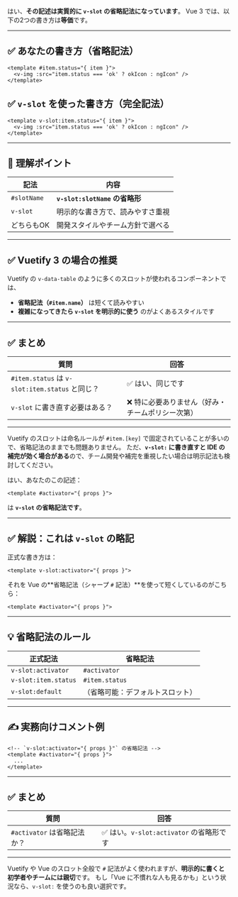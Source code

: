 はい、**その記述は実質的に `v-slot` の省略記法になっています**。
Vue 3 では、以下の2つの書き方は**等価**です。

---

## ✅ あなたの書き方（**省略記法**）

```vue
<template #item.status="{ item }">
  <v-img :src="item.status === 'ok' ? okIcon : ngIcon" />
</template>
```

## ✅ `v-slot` を使った書き方（**完全記法**）

```vue
<template v-slot:item.status="{ item }">
  <v-img :src="item.status === 'ok' ? okIcon : ngIcon" />
</template>
```

---

## 🧠 理解ポイント

| 記法          | 内容                         |
| ----------- | -------------------------- |
| `#slotName` | **`v-slot:slotName` の省略形** |
| `v-slot`    | 明示的な書き方で、読みやすさ重視           |
| どちらもOK      | 開発スタイルやチーム方針で選べる           |

---

## ✅ Vuetify 3 の場合の推奨

Vuetify の `v-data-table` のように多くのスロットが使われるコンポーネントでは、

* **省略記法（`#item.name`）** は短くて読みやすい
* **複雑になってきたら `v-slot` を明示的に使う** のがよくあるスタイルです

---

## ✅ まとめ

| 質問                                         | 回答                        |
| ------------------------------------------ | ------------------------- |
| `#item.status` は `v-slot:item.status` と同じ？ | ✅ はい、同じです                 |
| `v-slot` に書き直す必要はある？                       | ❌ 特に必要ありません（好み・チームポリシー次第） |

---

Vuetify のスロットは命名ルールが `#item.[key]` で固定されていることが多いので、省略記法のままでも問題ありません。
ただ、**`v-slot:` に書き直すと IDE の補完が効く場合がある**ので、チーム開発や補完を重視したい場合は明示記法も検討してください。


はい、あなたのこの記述：

```vue
<template #activator="{ props }">
```

は **`v-slot` の省略記法です**。

---

## ✅ 解説：これは `v-slot` の略記

正式な書き方は：

```vue
<template v-slot:activator="{ props }">
```

それを Vue の\*\*省略記法（シャープ `#` 記法）\*\*を使って短くしているのがこちら：

```vue
<template #activator="{ props }">
```

---

## 💡 省略記法のルール

| 正式記法                 | 省略記法             |
| -------------------- | ---------------- |
| `v-slot:activator`   | `#activator`     |
| `v-slot:item.status` | `#item.status`   |
| `v-slot:default`     | （省略可能：デフォルトスロット） |

---

## ✍️ 実務向けコメント例

```vue
<!-- `v-slot:activator="{ props }"` の省略記法 -->
<template #activator="{ props }">
  ...
</template>
```

---

## ✅ まとめ

| 質問                   | 回答                             |
| -------------------- | ------------------------------ |
| `#activator` は省略記法か？ | ✅ はい。`v-slot:activator` の省略形です |

---

Vuetify や Vue のスロット全般で `#` 記法がよく使われますが、**明示的に書くと初学者やチームには親切**です。
もし「Vue に不慣れな人も見るかも」という状況なら、`v-slot:` を使うのも良い選択です。
